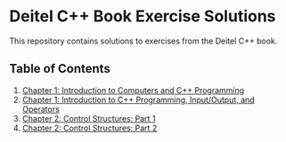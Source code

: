 # Deitel C++ Book Exercise Solutions

This repository contains solutions to exercises from the Deitel C++ book.

## Table of Contents

1. [Chapter 1: Introduction to Computers and C++ Programming](#chapter-1)
2. [Chapter 1: Introduction to C++ Programming, Input/Output, and Operators](#chapter-2)
3. [Chapter 2: Control Structures: Part 1](#chapter-3)
4. [Chapter 2: Control Structures: Part 2](#chapter-4)

